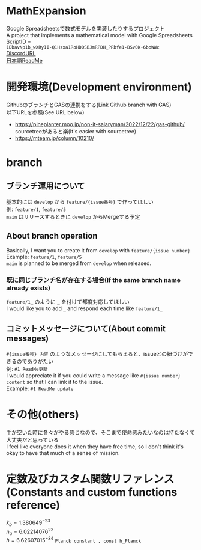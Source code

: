 <!--
Copyright 2023 MathExpansion

Licensed under the Apache License, Version 2.0 (the "License");
you may not use this file except in compliance with the License.
You may obtain a copy of the License at

      http://www.apache.org/licenses/LICENSE-2.0

Unless required by applicable law or agreed to in writing, software
distributed under the License is distributed on an "AS IS" BASIS,
WITHOUT WARRANTIES OR CONDITIONS OF ANY KIND, either express or implied.
See the License for the specific language governing permissions and
limitations under the License.
-->
# MathExpansion
Google Spreadsheetsで数式モデルを実装したりするプロジェクト  
A project that implements a mathematical model with Google Spreadsheets  
ScriptID =  
`1DbavNp1b_wXRyII-Q1Hsxa1RoHDOSBJmRPDH_PRbfe1-BSv0K-6boWWc`  
[DiscordURL](https://discord.gg/tKj4anHgu8)  
[日本語ReadMe](docs/README_JA.md)
  
# 開発環境(Development environment)
GithubのブランチとGASの連携をする(Link Github branch with GAS)  
以下URLを参照(See URL below)  
- https://pineplanter.moo.jp/non-it-salaryman/2022/12/22/gas-github/  
sourcetreeがあると楽(It's easier with sourcetree)  
- https://mteam.jp/column/10210/
  
# branch
## ブランチ運用について
基本的には `develop` から `feature/{issue番号}` で作ってほしい  
例: `feature/1`, `feature/5`  
`main` はリリースするときに `develop` からMergeする予定  

## About branch operation
Basically, I want you to create it from `develop` with `feature/{issue number}`  
Example: `feature/1`, `feature/5`  
`main` is planned to be merged from `develop` when released.  
 
  
### 既に同じブランチ名が存在する場合(If the same branch name already exists)
`feature/1_` のように `_` を付けて都度対応してほしい  
I would like you to add `_` and respond each time like `feature/1_`  
  
## コミットメッセージについて(About commit messages)
`#{issue番号} 内容` のようなメッセージにしてもらえると、issueとの紐づけができるのでありがたい  
例: `#1 ReadMe更新`  
I would appreciate it if you could write a message like `#{issue number} content` so that I can link it to the issue.  
Example: `#1 ReadMe update`  
  
# その他(others)
手が空いた時に各々がやる感じなので、そこまで使命感みたいなのは持たなくて大丈夫だと思っている  
I feel like everyone does it when they have free time, so I don't think it's okay to have that much of a sense of mission.  
  
# 定数及びカスタム関数リファレンス(Constants and custom functions reference)

$k_b = 1.380649^{-23}$  
$n_a = 6.02214076^{23}$  
$h = 6.62607015^{-34}$ `Planck constant , const h_Planck`  
